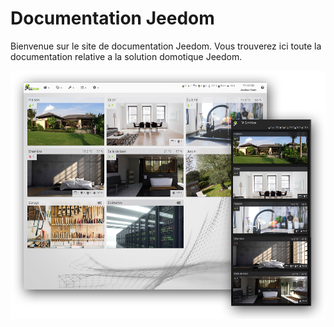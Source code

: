 # Documentation Jeedom

Bienvenue sur le site de documentation Jeedom. Vous trouverez ici toute la documentation relative a la solution domotique Jeedom.

![Présentation](../img/img_home.png)

  <!-- <div id="div_searchBar"></div> -->

